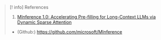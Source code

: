 > [! info] References
> 1. [MInference 1.0: Accelerating Pre-filling for Long-Context LLMs via Dynamic Sparse Attention](https://arxiv.org/abs/2407.02490)
> 	- (Github:) https://github.com/microsoft/MInference

